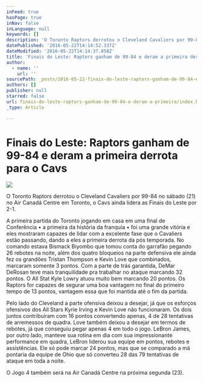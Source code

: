```yaml
---
inFeed: true
hasPage: true
inNav: false
inLanguage: null
keywords: []
description: 'O Toronto Raptors derrotou o Cleveland Cavaliers por 99-84 no sábado (21) no Air Canadá Centre em Toronto, o Cavs ainda lidera as Finais do Leste por 2-1.'
datePublished: '2016-05-22T14:14:52.337Z'
dateModified: '2016-05-22T14:14:37.858Z'
title: 'Finais do Leste: Raptors ganham de 99-84 e deram a primeira derrota para o Cavs'
author:
  - name: ''
    url: ''
sourcePath: _posts/2016-05-22-finais-do-leste-raptors-ganham-de-99-84-e-deram-a-primeira.md
authors: []
publisher: null
starred: false
url: finais-do-leste-raptors-ganham-de-99-84-e-deram-a-primeira/index.html
_type: Article

---
```

# Finais do Leste: Raptors ganham de 99-84 e deram a primeira derrota para o Cavs
![](https://the-grid-user-content.s3-us-west-2.amazonaws.com/83939cde-7dd6-4c40-b677-a9d5711d7415.jpg)

O Toronto Raptors derrotou o Cleveland Cavaliers por 99-84 no sábado (21) no Air Canadá Centre em Toronto, o Cavs ainda lidera as Finais do Leste por 2-1\.

A primeira partida do Toronto jogando em casa em uma final de Conferência • a primeira da história da franquia • foi uma grande vitória e eles mostraram capazes de lidar com a excelente fase que o Cavaliers estão passando, dando a eles a primeira derrota da pós temporada. No comando estava Bismack Biyombo que tomou conta do garrafão pegando 26 rebotes na noite, além dos quatro bloqueios na parte defensiva ele ainda fez os grandões Tristan Thompson e Kevin Love que combinados, marcaram somente 3 pontos. Com a parte de trás garantida, DeMar DeRosan teve mais tranquilidade pra trabalhar no ataque marcando 32 pontos. O All Stat Kyle Lowry atuou muito bem marcando 20 pontos. Os Raptors for capazes de segurar uma boa vantagem no final do primeiro tempo de 13 pontos, vantagem essa que foi mantida até o fim da partida.

Pelo lado do Cleveland a parte ofensiva deixou a desejar, já que os esforços ofensivos dos All Stars Kyrie Irving e Kevin Love não funcionaram. Os dois juntos contribuíram com 16 pontos convertendo apenas, 4 de 28 tentativas de arremessos de quadra. Love também deixou a desejar em termos de rebotes, já que conseguiu pegar apenas 4 em todo o jogo. LeBron James, por outro lado, manteve sua rotina em dia com sua impressionante performance em quadra, LeBron liderou sua equipe em pontos, rebotes e assistências. Ele só pode marcar 24 pontos, mas que se comparado a má pontaria da equipe de Ohio que só converteu 28 das 79 tentativas de ataque em toda a noite.

O Jogo 4 também será na Air Canadá Centre na próxima segunda (23).